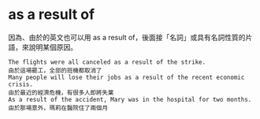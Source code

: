 # as a result of
因為、由於的英文也可以用 as a result of，後面接「名詞」或具有名詞性質的片語，來說明某個原因。

```
The flights were all canceled as a result of the strike.
由於這場罷工，全部的班機都取消了
Many people will lose their jobs as a result of the recent economic crisis.
由於最近的經濟危機，有很多人即將失業
As a result of the accident, Mary was in the hospital for two months.
由於那場意外，瑪莉在醫院住了兩個月
```
